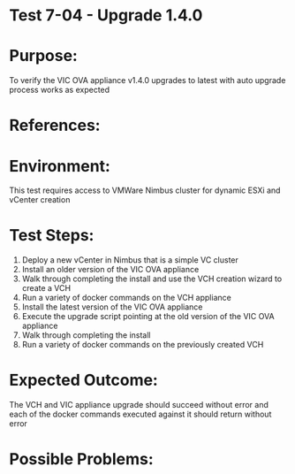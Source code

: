 Test 7-04 - Upgrade 1.4.0
=======

# Purpose:
To verify the VIC OVA appliance v1.4.0 upgrades to latest with auto upgrade process works as expected

# References:

# Environment:
This test requires access to VMWare Nimbus cluster for dynamic ESXi and vCenter creation

# Test Steps:
1. Deploy a new vCenter in Nimbus that is a simple VC cluster
2. Install an older version of the VIC OVA appliance
3. Walk through completing the install and use the VCH creation wizard to create a VCH
4. Run a variety of docker commands on the VCH appliance
5. Install the latest version of the VIC OVA appliance
6. Execute the upgrade script pointing at the old version of the VIC OVA appliance
7. Walk through completing the install
8. Run a variety of docker commands on the previously created VCH

# Expected Outcome:
The VCH and VIC appliance upgrade should succeed without error and each of the docker commands executed against it should return without error

# Possible Problems:
